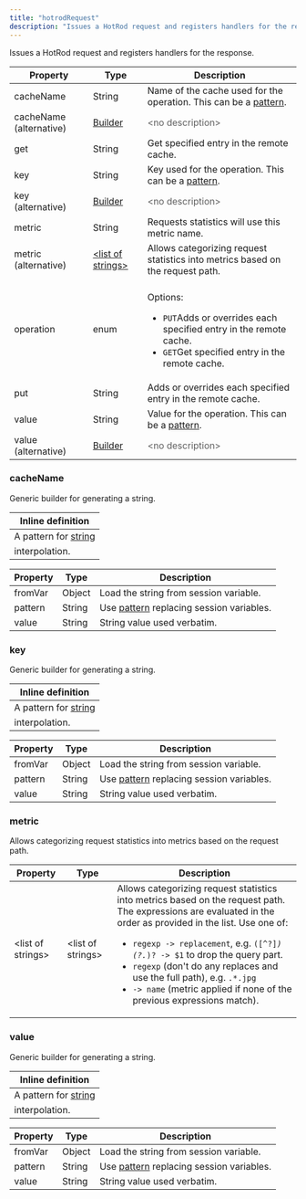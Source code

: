 ```yaml
---
title: "hotrodRequest"
description: "Issues a HotRod request and registers handlers for the response."
---
```

Issues a HotRod request and registers handlers for the response.

| Property | Type | Description |
| ------- | ------- | -------- |
| cacheName | String | Name of the cache used for the operation. This can be a <a href="https://hyperfoil.io/docs/user-guide/benchmark/variables#string-interpolation">pattern</a>. |
| cacheName (alternative)| [Builder](#cachename) | <font color="#606060">&lt;no description&gt;</font> |
| get | String | Get specified entry in the remote cache. |
| key | String | Key used for the operation. This can be a <a href="https://hyperfoil.io/docs/user-guide/benchmark/variables#string-interpolation">pattern</a>. |
| key (alternative)| [Builder](#key) | <font color="#606060">&lt;no description&gt;</font> |
| metric | String | Requests statistics will use this metric name. |
| metric (alternative)| [&lt;list of strings&gt;](#metric) | Allows categorizing request statistics into metrics based on the request path. |
| operation | enum | <br>Options:<ul><li><code>PUT</code>Adds or overrides each specified entry in the remote cache.</li><li><code>GET</code>Get specified entry in the remote cache.</li></ul> |
| put | String | Adds or overrides each specified entry in the remote cache. |
| value | String | Value for the operation. This can be a <a href="https://hyperfoil.io/docs/user-guide/benchmark/variables#string-interpolation">pattern</a>. |
| value (alternative)| [Builder](#value) | <font color="#606060">&lt;no description&gt;</font> |

### cacheName

Generic builder for generating a string.


| Inline definition |
| -------- |
| A pattern for <a href="https://hyperfoil.io/docs/user-guide/benchmark/variables#string-interpolation">string
       interpolation</a>. |

| Property | Type | Description |
| ------- | ------- | ------- |
| fromVar | Object | Load the string from session variable. |
| pattern | String | Use <a href="https://hyperfoil.io/docs/user-guide/benchmark/variables#string-interpolation">pattern</a> replacing session variables. |
| value | String | String value used verbatim. |

### key

Generic builder for generating a string.


| Inline definition |
| -------- |
| A pattern for <a href="https://hyperfoil.io/docs/user-guide/benchmark/variables#string-interpolation">string
       interpolation</a>. |

| Property | Type | Description |
| ------- | ------- | ------- |
| fromVar | Object | Load the string from session variable. |
| pattern | String | Use <a href="https://hyperfoil.io/docs/user-guide/benchmark/variables#string-interpolation">pattern</a> replacing session variables. |
| value | String | String value used verbatim. |

### metric

Allows categorizing request statistics into metrics based on the request path.

| Property | Type | Description |
| ------- | ------- | ------- |
| &lt;list of strings&gt; | &lt;list of strings&gt; | Allows categorizing request statistics into metrics based on the request path. The expressions are evaluated in the order as provided in the list. Use one of: <ul> <li><code>regexp -&gt; replacement</code>, e.g. <code>([^?]*)(\?.*)? -&gt; $1</code> to drop the query part. <li><code>regexp</code> (don't do any replaces and use the full path), e.g. <code>.*.jpg</code> <li><code>-&gt; name</code> (metric applied if none of the previous expressions match). </ul> |

### value

Generic builder for generating a string.


| Inline definition |
| -------- |
| A pattern for <a href="https://hyperfoil.io/docs/user-guide/benchmark/variables#string-interpolation">string
       interpolation</a>. |

| Property | Type | Description |
| ------- | ------- | ------- |
| fromVar | Object | Load the string from session variable. |
| pattern | String | Use <a href="https://hyperfoil.io/docs/user-guide/benchmark/variables#string-interpolation">pattern</a> replacing session variables. |
| value | String | String value used verbatim. |

